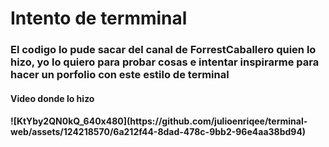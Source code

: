 # Intento de termminal 
<h3>El codigo lo pude sacar del canal de ForrestCaballero quien lo hizo, yo lo quiero para probar cosas e intentar inspirarme para hacer un porfolio con este estilo de terminal</h3>
<h4>Video donde lo hizo<h4/>
  ![KtYby2QN0kQ_640x480](https://github.com/julioenriqee/terminal-web/assets/124218570/6a212f44-8dad-478c-9bb2-96e4aa38bd94)
<a href="https://www.youtube.com/watch?v=KtYby2QN0kQ" target="_blanck"><a/>

